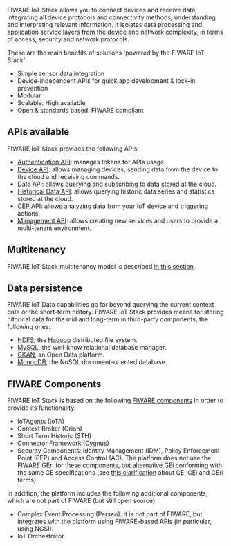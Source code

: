 FIWARE IoT Stack allows you to connect devices and receive data, integrating all
device protocols and connectivity methods, understanding and interpreting relevant information.
It isolates data processing and application service layers from the device and network complexity,
in terms of access, security and network protocols.

These are the main benefits of solutions 'powered by the FIWARE IoT Stack':

- Simple sensor data integration
- Device-independent APIs for quick app development & lock-in prevention
- Modular
- Scalable. High available
- Open & standards based. FIWARE compliant

## APIs available

FIWARE IoT Stack provides the following APIs:

- [Authentication API](authentication_api.md): manages tokens for APIs usage.
- [Device API](device_api.md): allows managing devices, sending data from the device to the cloud and receiving commands.
- [Data API](data_api.md): allows querying and subscribing to data stored at the cloud.
- [Historical Data API](historicdata_api.md): allows querying historic data series and statistics stored at the cloud.
- [CEP API](cep_api.md): allows analyzing data from your IoT device and triggering actions.
- [Management API](management_api.md): allows creating new services and users to provide a multi-tenant environment.

## Multitenancy

FIWARE IoT Stack multitenancy model is described [in this section](multitenancy.md).

## Data persistence

FIWARE IoT Data capabilities go far beyond querying the current context data or the short-term history. FIWARE IoT Stack provides means for storing hitorical data for the mid and long-term in third-party components; the following ones:

- [HDFS](http://hadoop.apache.org/docs/current/hadoop-project-dist/hadoop-hdfs/HdfsUserGuide.html), the [Hadoop](http://hadoop.apache.org/) distributed file system.
- [MySQL](https://www.mysql.com/), the well-know relational database manager.
- [CKAN](http://ckan.org/), an Open Data platform.
- [MongoDB](https://www.mongodb.org/), the NoSQL document-oriented database.

## FIWARE Components

FIWARE IoT Stack is based on the following [FIWARE components](walkthrough.md) in order to provide its functionality:

- IoTAgents (IoTA)
- Context Broker (Orion)
- Short Term Historic (STH)
- Connector Framework (Cygnus)
- Security Components: Identity Management (IDM), Policy Enforcement Point (PEP) and Access Control (AC). The platform does not
  use the FIWARE GEri for these components, but alternative GEi conforming with the same GE specifications (see 
  [this clarification](https://ask.fiware.org/question/1/what-is-a-fiware-ge-and-a-gei/) about GE, GEi and GEri terms).

In addition, the platform includes the following additional components, which are not part of FIWARE (but still open source):

- Complex Event Processing (Perseo). It is not part of FIWARE, but integrates with the platform using FIWARE-based APIs (in particular, using NGSI).
- IoT Orchestrator
